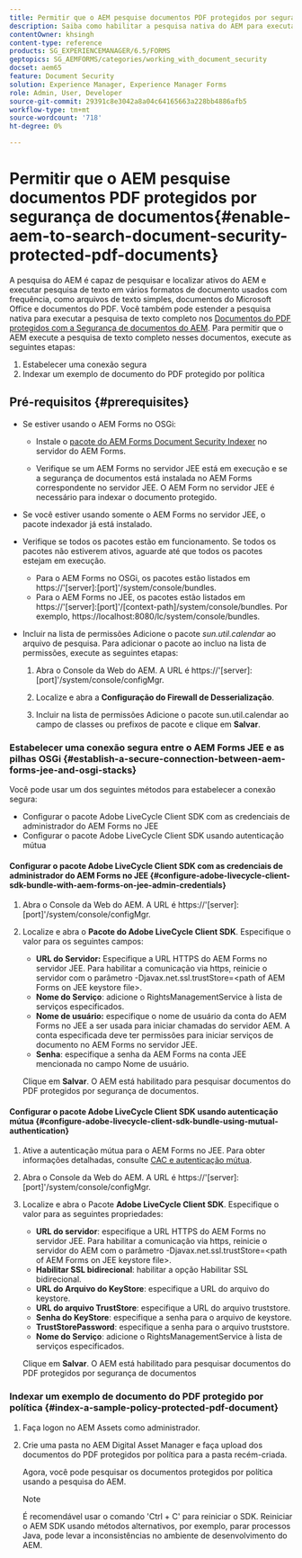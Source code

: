 ```yaml
---
title: Permitir que o AEM pesquise documentos PDF protegidos por segurança de documentos
description: Saiba como habilitar a pesquisa nativa do AEM para executar a pesquisa de texto completo em documentos do PDF protegidos por DRM.
contentOwner: khsingh
content-type: reference
products: SG_EXPERIENCEMANAGER/6.5/FORMS
geptopics: SG_AEMFORMS/categories/working_with_document_security
docset: aem65
feature: Document Security
solution: Experience Manager, Experience Manager Forms
role: Admin, User, Developer
source-git-commit: 29391c8e3042a8a04c64165663a228bb4886afb5
workflow-type: tm+mt
source-wordcount: '718'
ht-degree: 0%

---
```


# Permitir que o AEM pesquise documentos PDF protegidos por segurança de documentos{#enable-aem-to-search-document-security-protected-pdf-documents}

A pesquisa do AEM é capaz de pesquisar e localizar ativos do AEM e executar pesquisa de texto em vários formatos de documento usados com frequência, como arquivos de texto simples, documentos do Microsoft Office e documentos do PDF. Você também pode estender a pesquisa nativa para executar a pesquisa de texto completo nos [Documentos do PDF protegidos com a Segurança de documentos do AEM](../../forms/using/admin-help/document-security.md). Para permitir que o AEM execute a pesquisa de texto completo nesses documentos, execute as seguintes etapas:

1. Estabelecer uma conexão segura
1. Indexar um exemplo de documento do PDF protegido por política

## Pré-requisitos {#prerequisites}

* Se estiver usando o AEM Forms no OSGi:

   * Instale o [pacote do AEM Forms Document Security Indexer](https://helpx.adobe.com/aem-forms/kb/aem-forms-releases.html) no servidor do AEM Forms.

   * Verifique se um AEM Forms no servidor JEE está em execução e se a segurança de documentos está instalada no AEM Forms correspondente no servidor JEE. O AEM Form no servidor JEE é necessário para indexar o documento protegido.

* Se você estiver usando somente o AEM Forms no servidor JEE, o pacote indexador já está instalado.
* Verifique se todos os pacotes estão em funcionamento. Se todos os pacotes não estiverem ativos, aguarde até que todos os pacotes estejam em execução.

   * Para o AEM Forms no OSGi, os pacotes estão listados em https://&#39;[server]:[port]&#39;/system/console/bundles.
   * Para o AEM Forms no JEE, os pacotes estão listados em https://&#39;[server]:[port]&#39;/[context-path]/system/console/bundles. Por exemplo, https://localhost:8080/lc/system/console/bundles.

* Incluir na lista de permissões Adicione o pacote *sun.util.calendar* ao arquivo de pesquisa. Para adicionar o pacote ao incluo na lista de permissões, execute as seguintes etapas:

   1. Abra o Console da Web do AEM. A URL é https://&#39;[server]:[port]&#39;/system/console/configMgr.
   1. Localize e abra a **Configuração do Firewall de Desserialização**.

   1. Incluir na lista de permissões Adicione o pacote sun.util.calendar ao campo de classes ou prefixos de pacote e clique em **Salvar**.

### Estabelecer uma conexão segura entre o AEM Forms JEE e as pilhas OSGi {#establish-a-secure-connection-between-aem-forms-jee-and-osgi-stacks}

Você pode usar um dos seguintes métodos para estabelecer a conexão segura:

* Configurar o pacote Adobe LiveCycle Client SDK com as credenciais de administrador do AEM Forms no JEE
* Configurar o pacote Adobe LiveCycle Client SDK usando autenticação mútua

#### Configurar o pacote Adobe LiveCycle Client SDK com as credenciais de administrador do AEM Forms no JEE {#configure-adobe-livecycle-client-sdk-bundle-with-aem-forms-on-jee-admin-credentials}

1. Abra o Console da Web do AEM. A URL é https://&#39;[server]:[port]&#39;/system/console/configMgr.
1. Localize e abra o **Pacote do Adobe LiveCycle Client SDK**. Especifique o valor para os seguintes campos:

   * **URL do Servidor:** Especifique a URL HTTPS do AEM Forms no servidor JEE. Para habilitar a comunicação via https, reinicie o servidor com o parâmetro -Djavax.net.ssl.trustStore=&lt;path of AEM Forms on JEE keystore file>.
   * **Nome do Serviço**: adicione o RightsManagementService à lista de serviços especificados.
   * **Nome de usuário:** especifique o nome de usuário da conta do AEM Forms no JEE a ser usada para iniciar chamadas do servidor AEM. A conta especificada deve ter permissões para iniciar serviços de documento no AEM Forms no servidor JEE.
   * **Senha**: especifique a senha da AEM Forms na conta JEE mencionada no campo Nome de usuário.

   Clique em **Salvar**. O AEM está habilitado para pesquisar documentos do PDF protegidos por segurança de documentos.

#### Configurar o pacote Adobe LiveCycle Client SDK usando autenticação mútua {#configure-adobe-livecycle-client-sdk-bundle-using-mutual-authentication}

1. Ative a autenticação mútua para o AEM Forms no JEE. Para obter informações detalhadas, consulte [CAC e autenticação mútua](https://helpx.adobe.com/livecycle/kb/cac-mutual-authentication.html).
1. Abra o Console da Web do AEM. A URL é https://&#39;[server]:[port]&#39;/system/console/configMgr.
1. Localize e abra o Pacote **Adobe LiveCycle Client SDK**. Especifique o valor para as seguintes propriedades:

   * **URL do servidor**: especifique a URL HTTPS do AEM Forms no servidor JEE. Para habilitar a comunicação via https, reinicie o servidor do AEM com o parâmetro -Djavax.net.ssl.trustStore=&lt;path of AEM Forms on JEE keystore file>.
   * **Habilitar SSL bidirecional**: habilitar a opção Habilitar SSL bidirecional.
   * **URL do Arquivo do KeyStore**: especifique a URL do arquivo do keystore.
   * **URL do arquivo TrustStore**: especifique a URL do arquivo truststore.
   * **Senha do KeyStore**: especifique a senha para o arquivo de keystore.
   * **TrustStorePassword**: especifique a senha para o arquivo truststore.
   * **Nome do Serviço**: adicione o RightsManagementService à lista de serviços especificados.

   Clique em **Salvar**. O AEM está habilitado para pesquisar documentos do PDF protegidos por segurança de documentos

### Indexar um exemplo de documento do PDF protegido por política {#index-a-sample-policy-protected-pdf-document}

1. Faça logon no AEM Assets como administrador.
1. Crie uma pasta no AEM Digital Asset Manager e faça upload dos documentos do PDF protegidos por política para a pasta recém-criada.

   Agora, você pode pesquisar os documentos protegidos por política usando a pesquisa do AEM.

   >[!NOTE]
   >
   > É recomendável usar o comando &#39;Ctrl + C&#39; para reiniciar o SDK. Reiniciar o AEM SDK usando métodos alternativos, por exemplo, parar processos Java, pode levar a inconsistências no ambiente de desenvolvimento do AEM.
